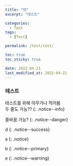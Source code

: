 ```yaml
---
title: "텟"
excerpt: "테스트"

categories:
  - Test
tags:
  - [Test]

permalink: /test/test/

toc: true
toc_sticky: true

date: 2022-04-21
last_modified_at: 2022-04-21
---
```


### 테스트

테스트를 위해 아무거나 적어봄  
두 줄도 가능??
{: .notice--info}  

줄바꿈 가능?
{: .notice--danger}  

d
{: .notice--success}

a
{: .notice}

b
{: .notice--primary}

e
{: .notice--warning}